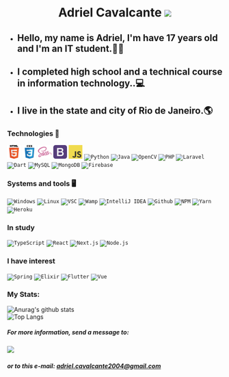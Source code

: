 <h1 align="center"> Adriel Cavalcante <img src="https://raw.githubusercontent.com/aemmadi/aemmadi/master/wave.gif" width="50px"></h1>

- ## Hello, my name is Adriel, I'm have 17 years old and I'm an IT student.👨‍💻
- ## I completed high school and a technical course in information technology..💻
- ## I live in the state and city of Rio de Janeiro.🌎

### Technologies 📲
<code><img height="32" title="HTML5" src="https://raw.githubusercontent.com/github/explore/80688e429a7d4ef2fca1e82350fe8e3517d3494d/topics/html/html.png" alt="HTML5"/></code> <code><img height="32" title="CSS3" src="https://raw.githubusercontent.com/github/explore/80688e429a7d4ef2fca1e82350fe8e3517d3494d/topics/css/css.png" alt="CSS"/></code> <code><img height="32" title="SASS" src="https://raw.githubusercontent.com/github/explore/80688e429a7d4ef2fca1e82350fe8e3517d3494d/topics/sass/sass.png" alt="SASS"/></code> <code><img height="32" title="Bootstrap" src="https://raw.githubusercontent.com/github/explore/80688e429a7d4ef2fca1e82350fe8e3517d3494d/topics/bootstrap/bootstrap.png" alt="Bootstrap"/></code> 
<code><img height="32" title="JavaScript" src="https://raw.githubusercontent.com/github/explore/80688e429a7d4ef2fca1e82350fe8e3517d3494d/topics/javascript/javascript.png" alt="Javascript"/></code> 
<code><img height="32" width="32" title="Python" src="https://seeklogo.com/images/P/python-logo-A32636CAA3-seeklogo.com.png" alt="Python"/></code> 
<code><img height="32" title="Java" src="https://cdn.iconscout.com/icon/free/png-256/java-22-225997.png" alt="Java"/></code> 
<code><img height="32" title="OpenCV" src="https://mlblr.com/images/opencvlogo.png" alt="OpenCV"/></code> 
<code><img height="32" title="PHP" src="https://cdn.iconscout.com/icon/free/png-256/php-99-1175127.png" alt="PHP"/></code> 
<code><img height="32" title="Laravel" src="https://upload.wikimedia.org/wikipedia/commons/thumb/9/9a/Laravel.svg/220px-Laravel.svg.png" alt="Laravel"/></code> 
<code><img height="32" title="Dart" src="https://avatars.githubusercontent.com/u/1609975?s=200&v=4" alt="Dart"/></code> 
<code><img height="32" title="MySQL" src="https://cdn.iconscout.com/icon/free/png-256/mysql-21-1174941.png" alt="MySQL"/></code> 
<code><img height="32" title="MongoDB" src="https://img.icons8.com/color/452/mongodb.png" alt="MongoDB"/></code>
<code><img height="32" width="32" title="FireBase" src="https://brandslogos.com/wp-content/uploads/thumbs/firebase-logo-vector.svg" alt="Firebase"/></code> 
  
### Systems and tools 🖥
<code><img height="32" title="Windows" src="https://upload.wikimedia.org/wikipedia/commons/thumb/4/48/Windows_logo_-_2012_%28dark_blue%29.svg/1200px-Windows_logo_-_2012_%28dark_blue%29.svg.png" alt="Windows"/></code> 
<code><img height="32" width="32" title="Linux" src="http://pngimg.com/uploads/linux/linux_PNG48.png" alt="Linux"/></code> 
<code><img height="32" title="VSC" src="https://upload.wikimedia.org/wikipedia/commons/thumb/9/9a/Visual_Studio_Code_1.35_icon.svg/1024px-Visual_Studio_Code_1.35_icon.svg.png" alt="VSC"/></code> 
<code><img height="32" title="Wamp" src="https://www.canalti.com.br/wp-content/uploads/2017/11/WampServer-logo.png" alt="Wamp"/></code> 
<code><img height="32" width="32" title="IntelliJ IDEA" src="https://upload.wikimedia.org/wikipedia/commons/9/9c/IntelliJ_IDEA_Icon.svg" alt="IntelliJ IDEA"/></code> 
<code><img height="32" title="Github" src="https://image.flaticon.com/icons/png/512/25/25231.png" alt="Github"/></code> 
<code><img height="32" title="NPM" src="https://img.stackshare.io/service/1120/lejvzrnlpb308aftn31u.png" alt="NPM"/></code> 
<code><img height="32" title="Yarn" src="https://seeklogo.com/images/Y/yarn-logo-F5E7A65FA2-seeklogo.com.png" alt="Yarn"/></code> 
<code><img height="32" title="Heroku" src="https://image.flaticon.com/icons/png/512/873/873120.png" alt="Heroku"/></code> 
  
### In study
<code><img height="32" title="TypeScript" src="https://upload.wikimedia.org/wikipedia/commons/thumb/4/4c/Typescript_logo_2020.svg/512px-Typescript_logo_2020.svg.png" alt="TypeScript"/></code> 
<code><img height="32" title="React" src="https://appmasters.io/static/47ce6e77f039020ee2e76a10c1e988e9/acf26/react.webp" alt="React"/></code> 
<code><img height="32" title="Next.js" src="https://iconape.com/wp-content/files/gm/82643/svg/next-js.svg" alt="Next.js"/></code> 
<code><img height="32" title="Node.js" src="https://cdn.iconscout.com/icon/free/png-256/node-js-1174925.png" alt="Node.js"/></code>

### I have interest
<code><img height="32" title="Spring" src="https://img.icons8.com/color/452/spring-logo.png" alt="Spring"/></code> 
<code><img height="32" title="Elixir" src="https://cdn.icon-icons.com/icons2/2107/PNG/32/file_type_elixir_icon_130623.png" alt="Elixir"/></code> 
<code><img height="32" title="Flutter" src="https://cdn.icon-icons.com/icons2/2107/PNG/512/file_type_flutter_icon_130599.png" alt="Flutter"/></code>
<code><img height="32" title="Vue" src="https://vuejs.org/images/logo.png" alt="Vue"/></code> 

### My Stats:
![Anurag's github stats](https://github-readme-stats.vercel.app/api?username=AdrielCavalcante&show_icons=true&theme=radical)
<br>
![Top Langs](https://github-readme-stats.vercel.app/api/top-langs/?username=AdrielCavalcante&show_icons=true&layout=compact&langs_count=6&theme=radical)


##### For more information, send a message to: 

<a href="https://www.linkedin.com/in/adriel-cavalcante">
    <img src="https://img.shields.io/badge/linkedin-%230077B5.svg?&style=for-the-badge&logo=linkedin&logoColor=white" />
</a>
  
##### or to this e-mail: adriel.cavalcante2004@gmail.com
